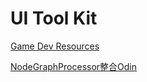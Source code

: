 # UI Tool Kit 

[Game Dev Resources](https://gamedev-resources.com/category/ui-toolkit/)

[NodeGraphProcessor整合Odin](https://www.lfzxb.top/nodegraphprocesssor-and-odin/)